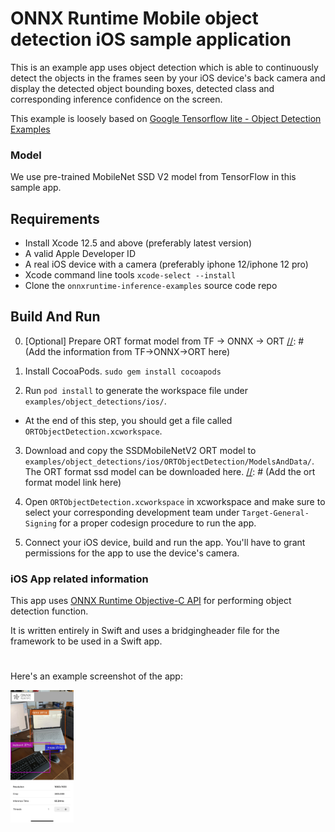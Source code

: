 # ONNX Runtime Mobile object detection iOS sample application

This is an example app uses object detection which is able to continuously detect the objects in the frames seen by your iOS device's back camera and display the detected object bounding boxes, detected class and corresponding inference confidence on the screen.

This example is loosely based on [Google Tensorflow lite - Object Detection Examples](https://github.com/tensorflow/examples/)

### Model
[//]: # (Add the TF mobilenet SSD v2_300 float model link here)
We use pre-trained MobileNet SSD V2 model from TensorFlow in this sample app. 

## Requirements
- Install Xcode 12.5 and above (preferably latest version)
- A valid Apple Developer ID
- A real iOS device with a camera (preferably iphone 12/iphone 12 pro)
- Xcode command line tools `xcode-select --install`
- Clone the `onnxruntime-inference-examples` source code repo

## Build And Run

0. [Optional] Prepare ORT format model from TF -> ONNX -> ORT
[//]: # (Add the information from TF->ONNX->ORT here)

1. Install CocoaPods. `sudo gem install cocoapods`

2. Run `pod install` to generate the workspace file under `examples/object_detections/ios/`. 
- At the end of this step, you should get a file called `ORTObjectDetection.xcworkspace`.

3. Download and copy the SSDMobileNetV2 ORT model to `examples/object_detections/ios/ORTObjectDetection/ModelsAndData/`. The ORT format ssd model can be downloaded here. 
[//]: # (Add the ort format model link here)

4. Open `ORTObjectDetection.xcworkspace` in xcworkspace and make sure to select your corresponding development team under `Target-General-Signing` for a proper codesign procedure to run the app.

5. Connect your iOS device, build and run the app. You'll have to grant permissions for the app to use the device's camera.


### iOS App related information

This app uses [ONNX Runtime Objective-C API](https://www.onnxruntime.ai/docs/reference/api/objectivec-api.html) for performing object detection function.

It is written entirely in Swift and uses a bridgingheader file for the framework to be used in a Swift app.

#
Here's an example screenshot of the app:

<img width=20% src="images/objdetect_screenshot.jpg" alt="App Screenshot" />